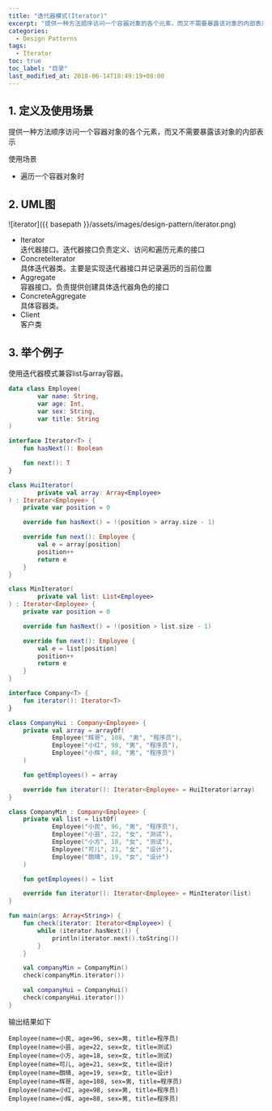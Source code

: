 ```yaml
---
title: "迭代器模式(Iterator)"
excerpt: "提供一种方法顺序访问一个容器对象的各个元素，而又不需要暴露该对象的内部表示"
categories:
  - Design Patterns
tags:
  - Iterator
toc: true
toc_label: "目录"
last_modified_at: 2018-06-14T18:49:19+08:00
---
```


## 1. 定义及使用场景
提供一种方法顺序访问一个容器对象的各个元素，而又不需要暴露该对象的内部表示

使用场景  
- 遍历一个容器对象时

## 2. UML图
![iterator]({{ basepath }}/assets/images/design-pattern/iterator.png)

- Iterator  
  迭代器接口。迭代器接口负责定义、访问和遍历元素的接口
- ConcreteIterator  
  具体迭代器类。主要是实现迭代器接口并记录遍历的当前位置
- Aggregate  
  容器接口。负责提供创建具体迭代器角色的接口
- ConcreteAggregate  
  具体容器类。
- Client  
  客户类

## 3. 举个例子
使用迭代器模式兼容list与array容器。

```kotlin
data class Employee(
        var name: String,
        var age: Int,
        var sex: String,
        var title: String
)

interface Iterator<T> {
    fun hasNext(): Boolean

    fun next(): T
}

class HuiIterator(
        private val array: Array<Employee>
) : Iterator<Employee> {
    private var position = 0

    override fun hasNext() = !(position > array.size - 1)

    override fun next(): Employee {
        val e = array[position]
        position++
        return e
    }
}

class MinIterator(
        private val list: List<Employee>
) : Iterator<Employee> {
    private var position = 0

    override fun hasNext() = !(position > list.size - 1)

    override fun next(): Employee {
        val e = list[position]
        position++
        return e
    }
}

interface Company<T> {
    fun iterator(): Iterator<T>
}

class CompanyHui : Company<Employee> {
    private val array = arrayOf(
            Employee("辉哥", 108, "男", "程序员"),
            Employee("小红", 98, "男", "程序员"),
            Employee("小辉", 88, "男", "程序员")
    )

    fun getEmployees() = array

    override fun iterator(): Iterator<Employee> = HuiIterator(array)
}

class CompanyMin : Company<Employee> {
    private val list = listOf(
            Employee("小民", 96, "男", "程序员"),
            Employee("小芸", 22, "女", "测试"),
            Employee("小方", 18, "女", "测试"),
            Employee("可儿", 21, "女", "设计"),
            Employee("朗晴", 19, "女", "设计")
    )

    fun getEmployees() = list

    override fun iterator(): Iterator<Employee> = MinIterator(list)
}

fun main(args: Array<String>) {
    fun check(iterator: Iterator<Employee>) {
        while (iterator.hasNext()) {
            println(iterator.next().toString())
        }
    }

    val companyMin = CompanyMin()
    check(companyMin.iterator())

    val companyHui = CompanyHui()
    check(companyHui.iterator())
}
```

输出结果如下
```text
Employee(name=小民, age=96, sex=男, title=程序员)
Employee(name=小芸, age=22, sex=女, title=测试)
Employee(name=小方, age=18, sex=女, title=测试)
Employee(name=可儿, age=21, sex=女, title=设计)
Employee(name=朗晴, age=19, sex=女, title=设计)
Employee(name=辉哥, age=108, sex=男, title=程序员)
Employee(name=小红, age=98, sex=男, title=程序员)
Employee(name=小辉, age=88, sex=男, title=程序员)
```
